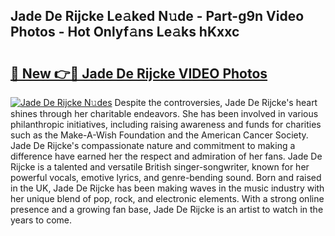 ## Jade De Rijcke Le𝚊ked N𝚞de - Part-g9n Video Photos - Hot Onlyf𝚊ns Le𝚊ks hKxxc

# <h2><a href="http://ac26750.deff.icu/?id=Jade+De+Rijcke">🔗 New 👉🔴 Jade De Rijcke VIDEO Photos</a></h2>

[![Jade De Rijcke N𝚞des](https://i.imgur.com/rIISA9y.gif)](http://ac26750.deff.icu/?id=Jade+De+Rijcke)
Despite the controversies, Jade De Rijcke's heart shines through her charitable endeavors. She has been involved in various philanthropic initiatives, including raising awareness and funds for charities such as the Make-A-Wish Foundation and the American Cancer Society. Jade De Rijcke's compassionate nature and commitment to making a difference have earned her the respect and admiration of her fans. Jade De Rijcke is a talented and versatile British singer-songwriter, known for her powerful vocals, emotive lyrics, and genre-bending sound. Born and raised in the UK, Jade De Rijcke has been making waves in the music industry with her unique blend of pop, rock, and electronic elements. With a strong online presence and a growing fan base, Jade De Rijcke is an artist to watch in the years to come.
